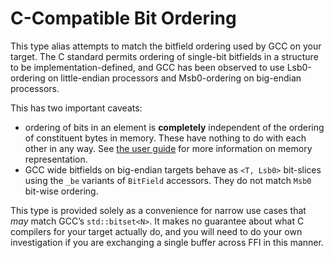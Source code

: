 # C-Compatible Bit Ordering

This type alias attempts to match the bitfield ordering used by GCC on your
target. The C standard permits ordering of single-bit bitfields in a structure
to be implementation-defined, and GCC has been observed to use Lsb0-ordering on
little-endian processors and Msb0-ordering on big-endian processors.

This has two important caveats:

- ordering of bits in an element is **completely** independent of the ordering
  of constituent bytes in memory. These have nothing to do with each other in
  any way. See [the user guide][0] for more information on memory
  representation.
- GCC wide bitfields on big-endian targets behave as `<T, Lsb0>` bit-slices
  using the `_be` variants of `BitField` accessors. They do not match `Msb0`
  bit-wise ordering.

This type is provided solely as a convenience for narrow use cases that *may*
match GCC’s `std::bitset<N>`. It makes no guarantee about what C compilers for
your target actually do, and you will need to do your own investigation if you
are exchanging a single buffer across FFI in this manner.

[0]: https://bitvecto-rs.github.io/bitvec/memory-representation
